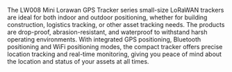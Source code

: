 The LW008 Mini Lorawan GPS Tracker series small-size LoRaWAN trackers are ideal for both indoor and outdoor positioning, whether for building construction, logistics tracking, or other asset tracking needs. The products are drop-proof, abrasion-resistant, and waterproof to withstand harsh operating environments. With integrated GPS positioning, Bluetooth positioning and WiFi positioning modes, the compact tracker offers precise location tracking and real-time monitoring, giving you peace of mind about the location and status of your assets at all times.
